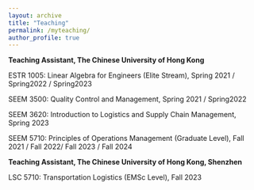 ```yaml
---
layout: archive
title: "Teaching"
permalink: /myteaching/
author_profile: true
---
```


**Teaching Assistant, The Chinese University of Hong Kong**

ESTR 1005: Linear Algebra for Engineers (Elite Stream),	Spring 2021 / Spring2022 / Spring2023

SEEM 3500: Quality Control and Management,	Spring 2021 / Spring2022

SEEM 3620: Introduction to Logistics and Supply Chain Management,	Spring 2023

SEEM 5710: Principles of Operations Management (Graduate Level),	Fall 2021 / Fall 2022/ Fall 2023 / Fall 2024





**Teaching Assistant, The Chinese University of Hong Kong, Shenzhen**

LSC 5710: Transportation Logistics (EMSc Level), Fall	2023

